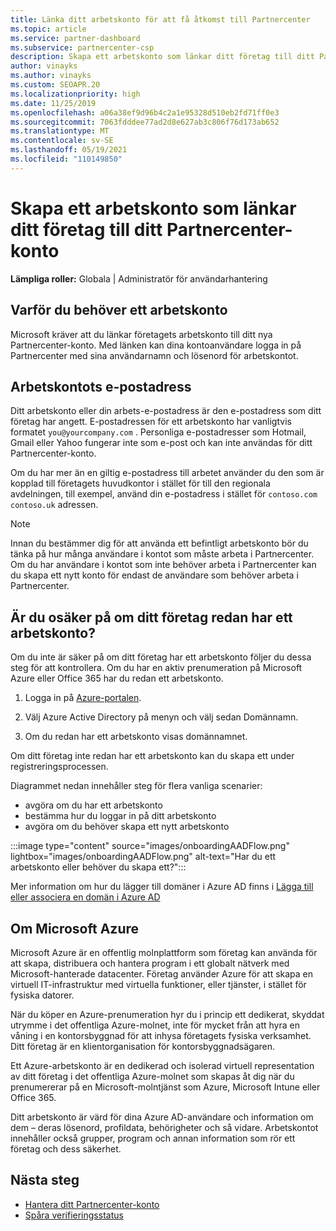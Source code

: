 ```yaml
---
title: Länka ditt arbetskonto för att få åtkomst till Partnercenter
ms.topic: article
ms.service: partner-dashboard
ms.subservice: partnercenter-csp
description: Skapa ett arbetskonto som länkar ditt företag till ditt Partnercenter-konto. Detta gör att anställda på ditt företag kan komma åt Partnercenter.
author: vinayks
ms.author: vinayks
ms.custom: SEOAPR.20
ms.localizationpriority: high
ms.date: 11/25/2019
ms.openlocfilehash: a06a38ef9d96b4c2a1e95328d510eb2fd71ff0e3
ms.sourcegitcommit: 7063fdddee77ad2d8e627ab3c806f76d173ab652
ms.translationtype: MT
ms.contentlocale: sv-SE
ms.lasthandoff: 05/19/2021
ms.locfileid: "110149850"
---
```

# <a name="create-a-work-account-that-links-your-company-to-your-partner-center-account"></a>Skapa ett arbetskonto som länkar ditt företag till ditt Partnercenter-konto

**Lämpliga roller:** Globala | Administratör för användarhantering

## <a name="why-you-need-a-work-account"></a>Varför du behöver ett arbetskonto

Microsoft kräver att du länkar företagets arbetskonto till ditt nya Partnercenter-konto. Med länken kan dina kontoanvändare logga in på Partnercenter med sina användarnamn och lösenord för arbetskontot.

## <a name="the-work-account-email-address"></a>Arbetskontots e-postadress

Ditt arbetskonto eller din arbets-e-postadress är den e-postadress som ditt företag har angett. E-postadressen för ett arbetskonto har vanligtvis formatet `you@yourcompany.com` . Personliga e-postadresser som Hotmail, Gmail eller Yahoo fungerar inte som e-post och kan inte användas för ditt Partnercenter-konto.

Om du har mer än en giltig e-postadress till arbetet använder du den som är kopplad till företagets huvudkontor i stället för till den regionala avdelningen, till exempel, använd din e-postadress i stället för `contoso.com` `contoso.uk` adressen.

> [!NOTE]  
> Innan du bestämmer dig för att använda ett befintligt arbetskonto bör du tänka på hur många användare i kontot som måste arbeta i Partnercenter. Om du har användare i kontot som inte behöver arbeta i Partnercenter kan du skapa ett nytt konto för endast de användare som behöver arbeta i Partnercenter.

## <a name="not-sure-if-your-company-already-has-a-work-account"></a>Är du osäker på om ditt företag redan har ett arbetskonto?

Om du inte är säker på om ditt företag har ett arbetskonto följer du dessa steg för att kontrollera. Om du har en aktiv prenumeration på Microsoft Azure eller Office 365 har du redan ett arbetskonto.

1. Logga in på [Azure-portalen](https://portal.azure.com).

2. Välj Azure Active Directory på menyn och välj sedan Domännamn.

3. Om du redan har ett arbetskonto visas domännamnet.

Om ditt företag inte redan har ett arbetskonto kan du skapa ett under registreringsprocessen.

Diagrammet nedan innehåller steg för flera vanliga scenarier:

- avgöra om du har ett arbetskonto
- bestämma hur du loggar in på ditt arbetskonto
- avgöra om du behöver skapa ett nytt arbetskonto

:::image type="content" source="images/onboardingAADFlow.png" lightbox="images/onboardingAADFlow.png" alt-text="Har du ett arbetskonto eller behöver du skapa ett?":::

Mer information om hur du lägger till domäner i Azure AD finns i [Lägga till eller associera en domän i Azure AD](/azure/active-directory/active-directory-add-domain)

## <a name="about-microsoft-azure"></a>Om Microsoft Azure

Microsoft Azure är en offentlig molnplattform som företag kan använda för att skapa, distribuera och hantera program i ett globalt nätverk med Microsoft-hanterade datacenter. Företag använder Azure för att skapa en virtuell IT-infrastruktur med virtuella funktioner, eller tjänster, i stället för fysiska datorer.

När du köper en Azure-prenumeration hyr du i princip ett dedikerat, skyddat utrymme i det offentliga Azure-molnet, inte för mycket från att hyra en våning i en kontorsbyggnad för att inhysa företagets fysiska verksamhet. Ditt företag är en klientorganisation för kontorsbyggnadsägaren.

Ett Azure-arbetskonto är en dedikerad och isolerad virtuell representation av ditt företag i det offentliga Azure-molnet som skapas åt dig när du prenumererar på en Microsoft-molntjänst som Azure, Microsoft Intune eller Office 365.

Ditt arbetskonto är värd för dina Azure AD-användare och information om dem – deras lösenord, profildata, behörigheter och så vidare. Arbetskontot innehåller också grupper, program och annan information som rör ett företag och dess säkerhet.

## <a name="next-steps"></a>Nästa steg

- [Hantera ditt Partnercenter-konto](partner-center-account-setup.md)
- [Spåra verifieringsstatus](verification-responses.md)
